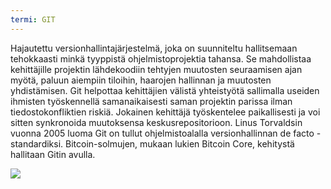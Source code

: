 ```yaml
---
termi: GIT
---
```


Hajautettu versionhallintajärjestelmä, joka on suunniteltu hallitsemaan tehokkaasti minkä tyyppistä ohjelmistoprojektia tahansa. Se mahdollistaa kehittäjille projektin lähdekoodiin tehtyjen muutosten seuraamisen ajan myötä, paluun aiempiin tiloihin, haarojen hallinnan ja muutosten yhdistämisen. Git helpottaa kehittäjien välistä yhteistyötä sallimalla useiden ihmisten työskennellä samanaikaisesti saman projektin parissa ilman tiedostokonfliktien riskiä. Jokainen kehittäjä työskentelee paikallisesti ja voi sitten synkronoida muutoksensa keskusrepositorioon. Linus Torvaldsin vuonna 2005 luoma Git on tullut ohjelmistoalalla versionhallinnan de facto -standardiksi. Bitcoin-solmujen, mukaan lukien Bitcoin Core, kehitystä hallitaan Gitin avulla.

![](../../dictionnaire/assets/47.png)